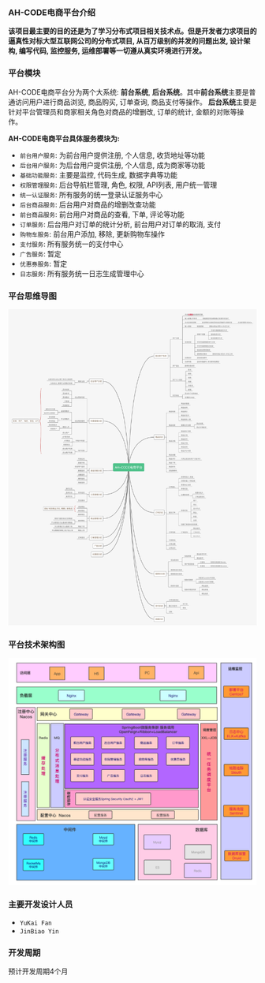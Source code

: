 ### AH-CODE电商平台介绍

**该项目最主要的目的还是为了学习分布式项目相关技术点。但是开发者力求项目的逼真性对标大型互联网公司的分布式项目, 从百万级别的并发的问题出发, 设计架构, 编写代码, 监控服务, 运维部署等一切遵从真实环境进行开发。**

### 平台模块

AH-CODE电商平台分为两个大系统: **前台系统**, **后台系统**。其中**前台系统**主要是普通访问用户进行商品浏览, 商品购买, 订单查询, 商品支付等操作。
**后台系统**主要是针对平台管理员和商家相关角色对商品的增删改, 订单的统计, 金额的对账等操作。 

**AH-CODE电商平台具体服务模块为:**

- `前台用户服务`: 为前台用户提供注册, 个人信息, 收货地址等功能
- `后台用户服务`: 为后台用户提供注册, 个人信息, 成为商家等功能
- `基础功能服务`: 主要是监控, 代码生成, 数据字典等功能
- `权限管理服务`: 后台导航栏管理, 角色, 权限, API列表, 用户统一管理
- `统一认证服务`: 所有服务的统一登录认证服务中心
- `后台商品服务`: 后台用户对商品的增删改查功能
- `前台商品服务`: 前台用户对商品的查看, 下单, 评论等功能
- `订单服务`: 后台用户对订单的统计分析, 前台用户对订单的取消, 支付
- `购物车服务`: 前台用户添加, 移除, 更新购物车操作
- `支付服务`: 所有服务统一的支付中心
- `广告服务`: 暂定
- `优惠券服务`: 暂定
- `日志服务`: 所有服务统一日志生成管理中心

### 平台思维导图

![AH-CODE前台系统](/image/AH-CODE前台系统.png)

### 平台技术架构图

![SpringCloud Alibaba业务架构图](/image/SpringCloudAlibaba业务架构图.png)

### 主要开发设计人员

- `YuKai Fan`
- `JinBiao Yin`

### 开发周期

预计开发周期4个月
